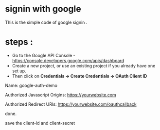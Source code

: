 # signin with google

This is the simple code of google signin .

steps :
=======

* Go to the Google API Console - https://console.developers.google.com/apis/dashboard
* Create a new project, or use an existing project if you already have one set up.
* Then click on **Credentials -> Create Credentials -> OAuth Client ID**


Name: google-auth-demo

Authorized Javascript Origins: https://yourwebsite.com

Authorized Redirect URIs: https://yourwebsite.com/oauthcallback

done.

save the client-id and client-secret

